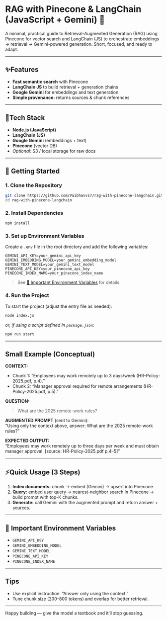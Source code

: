 # RAG with Pinecone & LangChain (JavaScript + Gemini) 🚀

A minimal, practical guide to Retrieval-Augmented Generation (RAG) using Pinecone for vector search and LangChain (JS) to orchestrate embeddings → retrieval → Gemini-powered generation. Short, focused, and ready to adapt.

---

## ✨Features

- **Fast semantic search** with Pinecone
- **LangChain JS** to build retrieval + generation chains
- **Google Gemini** for embeddings and text generation
- **Simple provenance:** returns sources & chunk references

---

## 🧰Tech Stack

- **Node.js (JavaScript)**
- **LangChain (JS)**
- **Google Gemini** (embeddings + text)
- **Pinecone** (vector DB)
- _Optional:_ S3 / local storage for raw docs

---

## 🚀 Getting Started

### 1. Clone the Repository

```bash
git clone https://github.com/Vaibhavvs7/rag-with-pinecone-langchain.git
cd rag-with-pinecone-langchain
```

### 2. Install Dependencies

```bash
npm install
```

### 3. Set up Environment Variables

Create a `.env` file in the root directory and add the following variables:

```env
GEMINI_API_KEY=your_gemini_api_key
GEMINI_EMBEDDING_MODEL=your_gemini_embedding_model
GEMINI_TEXT_MODEL=your_gemini_text_model
PINECONE_API_KEY=your_pinecone_api_key
PINECONE_INDEX_NAME=your_pinecone_index_name
```

> See [🔑 Important Environment Variables](#-important-environment-variables) for details.

### 4. Run the Project

To start the project (adjust the entry file as needed):

```bash
node index.js
```
_or, if using a script defined in `package.json`:_

```bash
npm run start
```

---

## Small Example (Conceptual)

**CONTEXT:**

- Chunk 1: “Employees may work remotely up to 3 days/week (HR-Policy-2025.pdf, p.4).”
- Chunk 2: “Manager approval required for remote arrangements (HR-Policy-2025.pdf, p.5).”

**QUESTION:**
> What are the 2025 remote-work rules?

**AUGMENTED PROMPT** (sent to Gemini):  
“Using only the context above, answer: What are the 2025 remote-work rules?”

**EXPECTED OUTPUT:**  
“Employees may work remotely up to three days per week and must obtain manager approval. [source: HR-Policy-2025.pdf p.4–5]”

---

## ⚡Quick Usage (3 Steps)

1. **Index documents:** chunk → embed (Gemini) → upsert into Pinecone.
2. **Query:** embed user query → nearest-neighbor search in Pinecone → build prompt with top-K chunks.
3. **Generate:** call Gemini with the augmented prompt and return answer + sources.

---

## 🔑 Important Environment Variables

- `GEMINI_API_KEY`
- `GEMINI_EMBEDDING_MODEL`
- `GEMINI_TEXT_MODEL`
- `PINECONE_API_KEY`
- `PINECONE_INDEX_NAME`

---

## Tips

- Use explicit instruction: “Answer only using the context.”
- Tune chunk size (200–800 tokens) and overlap for better retrieval.

---

Happy building — give the model a textbook and it’ll stop guessing.
